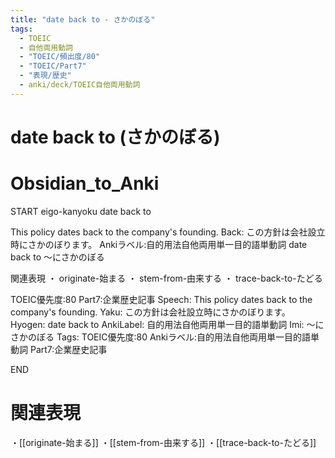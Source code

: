 ```yaml
---
title: "date back to - さかのぼる"
tags:
  - TOEIC
  - 自他両用動詞
  - "TOEIC/頻出度/80"
  - "TOEIC/Part7"
  - "表現/歴史"
  - anki/deck/TOEIC自他両用動詞
---
```


# date back to (さかのぼる)

# Obsidian_to_Anki
START
eigo-kanyoku
date back to

This policy dates back to the company's founding.
Back:
この方針は会社設立時にさかのぼります。
Ankiラベル:自的用法自他両用単一目的語単動詞
date back to
〜にさかのぼる

関連表現
・ originate-始まる
・ stem-from-由来する
・ trace-back-to-たどる

TOEIC優先度:80
Part7:企業歴史記事
Speech: This policy dates back to the company's founding.
Yaku: この方針は会社設立時にさかのぼります。
Hyogen: date back to
AnkiLabel: 自的用法自他両用単一目的語単動詞
Imi: 〜にさかのぼる
Tags: TOEIC優先度:80 Ankiラベル:自的用法自他両用単一目的語単動詞 Part7:企業歴史記事
<!--ID: 1751241922011-->
END

# 関連表現
・[[originate-始まる]]
・[[stem-from-由来する]]
・[[trace-back-to-たどる]]
